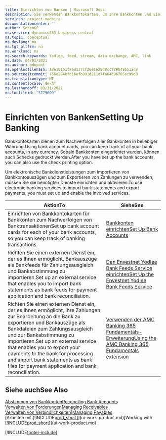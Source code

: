 ```yaml
---
title: Einrichten von Banken | Microsoft Docs
description: Sie verwenden Bankkontokarten, um Ihre Bankkonten und Einrichtungsbankfeeds, wie Yodlee, um Daten auszutauschen.
services: project-madeira
documentationcenter: ''
author: SorenGP
ms.service: dynamics365-business-central
ms.topic: conceptual
ms.devlang: na
ms.tgt_pltfrm: na
ms.workload: na
ms.search.keywords: Yodlee, feed, stream, data exchange, AMC, link
ms.date: 04/01/2021
ms.author: edupont
ms.openlocfilehash: a8e10161f2ad137cf26e1e28d8ccf89049b51ad8
ms.sourcegitcommit: 766e2840fd16efb901d211d7fa64d96766ac99d9
ms.translationtype: HT
ms.contentlocale: de-AT
ms.lasthandoff: 03/31/2021
ms.locfileid: "5779699"
---
```

# <a name="setting-up-banking"></a><span data-ttu-id="499dd-103">Einrichten von Banken</span><span class="sxs-lookup"><span data-stu-id="499dd-103">Setting Up Banking</span></span>
<span data-ttu-id="499dd-104">Bankkontokarten dienen zum Nachverfolgen aller Bankkonten in beliebiger Währung.</span><span class="sxs-lookup"><span data-stu-id="499dd-104">Using bank account cards, you can keep track of all your bank accounts, in any currency.</span></span> <span data-ttu-id="499dd-105">Sobald Bankkonten eingerichtet wurden, können auch Schecks gedruckt werden.</span><span class="sxs-lookup"><span data-stu-id="499dd-105">After you have set up the bank accounts, you can also use the check printing option.</span></span>

<span data-ttu-id="499dd-106">Um elektronische Bankdienstleistungen zum Importieren von Bankkontoauszügen und zum Exportieren von Zahlungen zu verwenden, müssen Sie die benötigten Dienste einrichten und aktivieren.</span><span class="sxs-lookup"><span data-stu-id="499dd-106">To use electronic banking services to import bank statements and  export payments, you must set up and enable the involved services.</span></span>

| <span data-ttu-id="499dd-107">Aktion</span><span class="sxs-lookup"><span data-stu-id="499dd-107">To</span></span> | <span data-ttu-id="499dd-108">Siehe</span><span class="sxs-lookup"><span data-stu-id="499dd-108">See</span></span> |
| --- | --- |
| <span data-ttu-id="499dd-109">Einrichten von Bankkontokarten für Bankkonten zum Nachverfolgen von Banktransaktionen</span><span class="sxs-lookup"><span data-stu-id="499dd-109">Set up bank account cards for each of your bank accounts, so you can keep track of banking transactions.</span></span> |[<span data-ttu-id="499dd-110">Bankkonten einrichten</span><span class="sxs-lookup"><span data-stu-id="499dd-110">Set Up Bank Accounts</span></span>](bank-how-setup-bank-accounts.md) |
| <span data-ttu-id="499dd-111">Richten Sie einen externen Dienst ein, der es Ihnen ermöglicht, Bankauszüge als Bankfeeds für Zahlungsausgleich und Bankabstimmung zu importieren.</span><span class="sxs-lookup"><span data-stu-id="499dd-111">Set up an external service that enables you to import bank statements as bank feeds for payment application and bank reconciliation.</span></span> |[<span data-ttu-id="499dd-112">Den Envestnet Yodlee Bank Feeds Service einrichten</span><span class="sxs-lookup"><span data-stu-id="499dd-112">Set Up the Envestnet Yodlee Bank Feeds Service</span></span>](bank-how-setup-bank-statement-service.md) |
| <span data-ttu-id="499dd-113">Richten Sie einen externen Dienst ein, der es Ihnen ermöglicht, Ihre Zahlungen zur Bearbeitung an die Bank zu exportieren und Bankauszüge als Bankdateien zum Zahlungsausgleich und zur Bankabstimmung zu importieren.</span><span class="sxs-lookup"><span data-stu-id="499dd-113">Set up an external service that enables you to export your payments to the bank for processing  and import bank statements as bank files for payment application and bank reconciliation.</span></span> |[<span data-ttu-id="499dd-114">Verwenden der AMC Banking 365 Fundamentals-Erweiterung</span><span class="sxs-lookup"><span data-stu-id="499dd-114">Using the AMC Banking 365 Fundamentals extension</span></span>](ui-extensions-amc-banking.md) |

## <a name="see-also"></a><span data-ttu-id="499dd-115">Siehe auch</span><span class="sxs-lookup"><span data-stu-id="499dd-115">See Also</span></span>
[<span data-ttu-id="499dd-116">Abstimmen von Bankkonten</span><span class="sxs-lookup"><span data-stu-id="499dd-116">Reconciling Bank Accounts</span></span>](bank-manage-bank-accounts.md)  
[<span data-ttu-id="499dd-117">Verwalten von Forderungen</span><span class="sxs-lookup"><span data-stu-id="499dd-117">Managing Receivables</span></span>](receivables-manage-receivables.md)  
[<span data-ttu-id="499dd-118">Verwalten von Verbindlichkeiten|</span><span class="sxs-lookup"><span data-stu-id="499dd-118">Managing Payables</span></span>](payables-manage-payables.md)  
<span data-ttu-id="499dd-119">[Arbeiten mit [!INCLUDE[prod_short](includes/prod_short.md)]](ui-work-product.md)</span><span class="sxs-lookup"><span data-stu-id="499dd-119">[Working with [!INCLUDE[prod_short](includes/prod_short.md)]](ui-work-product.md)</span></span>


[!INCLUDE[footer-include](includes/footer-banner.md)]